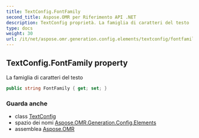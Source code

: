 ```yaml
---
title: TextConfig.FontFamily
second_title: Aspose.OMR per Riferimento API .NET
description: TextConfig proprietà. La famiglia di caratteri del testo
type: docs
weight: 30
url: /it/net/aspose.omr.generation.config.elements/textconfig/fontfamily/
---
```

## TextConfig.FontFamily property

La famiglia di caratteri del testo

```csharp
public string FontFamily { get; set; }
```

### Guarda anche

* class [TextConfig](../)
* spazio dei nomi [Aspose.OMR.Generation.Config.Elements](../../textconfig/)
* assemblea [Aspose.OMR](../../../)


